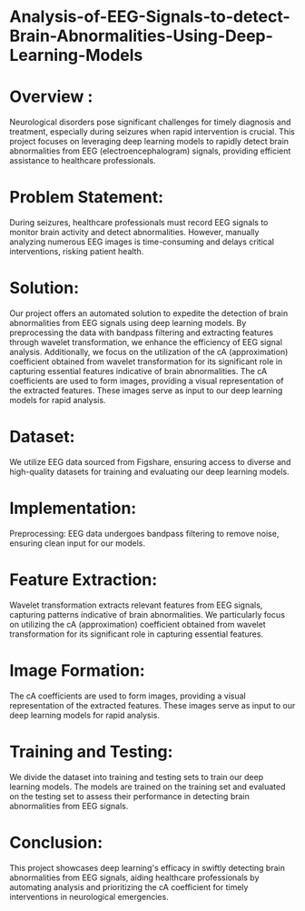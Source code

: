 # Analysis-of-EEG-Signals-to-detect-Brain-Abnormalities-Using-Deep-Learning-Models
# Overview :
Neurological disorders pose significant challenges for timely diagnosis and treatment,
especially during seizures when rapid intervention is crucial. This project focuses on
leveraging deep learning models to rapidly detect brain abnormalities from EEG
(electroencephalogram) signals, providing efficient assistance to healthcare
professionals.

# Problem Statement:
During seizures, healthcare professionals must record EEG signals to monitor brain activity
and detect abnormalities. However, manually analyzing numerous EEG images is
time-consuming and delays critical interventions, risking patient health.

# Solution:
Our project offers an automated solution to expedite the detection of brain abnormalities
from EEG signals using deep learning models. By preprocessing the data with bandpass
filtering and extracting features through wavelet transformation, we enhance the efficiency of
EEG signal analysis. Additionally, we focus on the utilization of the cA (approximation)
coefficient obtained from wavelet transformation for its significant role in capturing essential
features indicative of brain abnormalities. The cA coefficients are used to form images,
providing a visual representation of the extracted features. These images serve as input to
our deep learning models for rapid analysis.

# Dataset:
We utilize EEG data sourced from Figshare, ensuring access to diverse and high-quality
datasets for training and evaluating our deep learning models.

# Implementation:
Preprocessing: EEG data undergoes bandpass filtering to remove noise, ensuring clean
input for our models.

# Feature Extraction: 
Wavelet transformation extracts relevant features from EEG signals,
capturing patterns indicative of brain abnormalities. We particularly focus on utilizing the cA
(approximation) coefficient obtained from wavelet transformation for its significant role in
capturing essential features.

# Image Formation: 
The cA coefficients are used to form images, providing a visual
representation of the extracted features. These images serve as input to our deep learning
models for rapid analysis.

# Training and Testing: 
We divide the dataset into training and testing sets to train our deep
learning models. The models are trained on the training set and evaluated on the testing set
to assess their performance in detecting brain abnormalities from EEG signals.

# Conclusion:
This project showcases deep learning's efficacy in swiftly detecting brain abnormalities from
EEG signals, aiding healthcare professionals by automating analysis and prioritizing the cA
coefficient for timely interventions in neurological emergencies.
